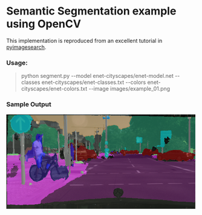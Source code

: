 # Semantic Segmentation example using OpenCV

This implementation is reproduced from an excellent tutorial in [pyimagesearch](https://www.pyimagesearch.com/).

### Usage:
> python segment.py --model enet-cityscapes/enet-model.net --classes enet-cityscapes/enet-classes.txt --colors enet-cityscapes/enet-colors.txt --image images/example_01.png

### Sample Output
![Result1](sample_output.png "result1")
